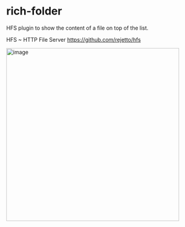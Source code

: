 # rich-folder

HFS plugin to show the content of a file on top of the list.

HFS ~ HTTP File Server https://github.com/rejetto/hfs

<img width="457" alt="image" src="https://github.com/rejetto/rich-folder/assets/1367199/a7236828-0f3a-494a-b82d-5ced940912d6">
